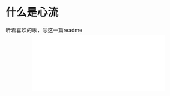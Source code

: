 # 什么是心流

听着喜欢的歌，写这一篇readme

<div style="text-align: center; margin: -10px 0 0 -10px">
  <iframe
    frameborder="no"
    border="0"
    marginwidth="0"
    marginheight="0"
    width=355
    height=150
    src="//music.163.com/outchain/player?type=2&id=298317&auto=1&height=66"
  />
</div>

“心流”
> 将注意力完全投注在某活动的感觉
> <name>定义</name>

这种感觉就会在敲代码的时候还感觉不到，随着自己的任务逐渐完成，逐渐的感觉到自己的注意力开始分散，开始回想刚才的专注状态，这种感觉就是心流。

想要在一个很高的高度总结自己的心流和emotion，但非我说起真没有头绪，或许情绪就是这样的呢，没有开头和结尾，只能通过自己的感受来判断。来了也就走了，我想私自将这种感觉留存，就这样吧。
